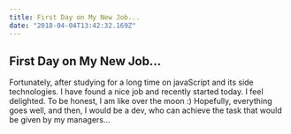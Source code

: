 ```yaml
---
title: First Day on My New Job...
date: "2018-04-04T13:42:32.169Z"
---
```


## First Day on My New Job...

Fortunately, after studying for a long time on javaScript and its side technologies. I have found a nice job and recently started today. I feel delighted. To be honest, I am like over the moon :) Hopefully, everything goes well, and then, I would be a dev, who can achieve the task that would be given by my managers...
